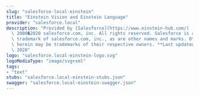 ```yaml
---
slug: "salesforce-local-einstein"
title: "Einstein Vision and Einstein Language"
provider: "salesforce.local"
description: "Provided by [Salesforce](https://www.einstein-hub.com/)  � Copyright\
  \ 2000�2020 salesforce.com, inc. All rights reserved. Salesforce is a registered\
  \ trademark of salesforce.com, inc., as are other names and marks. Other marks appearing\
  \ herein may be trademarks of their respective owners. **Last updated:** Aug 17,\
  \ 2020"
logo: "salesforce.local-einstein-logo.svg"
logoMediaType: "image/svg+xml"
tags:
- "text"
stubs: "salesforce.local-einstein-stubs.json"
swagger: "salesforce.local-einstein-swagger.json"
---
```

